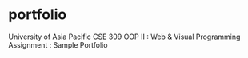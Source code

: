 # portfolio

University of Asia Pacific
CSE 309 OOP II : Web & Visual Programming
Assignment : Sample Portfolio
